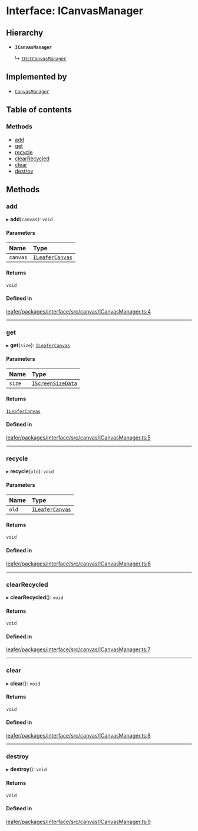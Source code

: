 # Interface: ICanvasManager

## Hierarchy

- **`ICanvasManager`**

  ↳ [`IHitCanvasManager`](IHitCanvasManager.md)

## Implemented by

- [`CanvasManager`](../classes/CanvasManager.md)

## Table of contents

### Methods

- [add](ICanvasManager.md#add)
- [get](ICanvasManager.md#get)
- [recycle](ICanvasManager.md#recycle)
- [clearRecycled](ICanvasManager.md#clearrecycled)
- [clear](ICanvasManager.md#clear)
- [destroy](ICanvasManager.md#destroy)

## Methods

### add

▸ **add**(`canvas`): `void`

#### Parameters

| Name | Type |
| :------ | :------ |
| `canvas` | [`ILeaferCanvas`](ILeaferCanvas.md) |

#### Returns

`void`

#### Defined in

[leafer/packages/interface/src/canvas/ICanvasManager.ts:4](https://github.com/leaferjs/leafer/blob/4821e21/packages/interface/src/canvas/ICanvasManager.ts#L4)

___

### get

▸ **get**(`size`): [`ILeaferCanvas`](ILeaferCanvas.md)

#### Parameters

| Name | Type |
| :------ | :------ |
| `size` | [`IScreenSizeData`](IScreenSizeData.md) |

#### Returns

[`ILeaferCanvas`](ILeaferCanvas.md)

#### Defined in

[leafer/packages/interface/src/canvas/ICanvasManager.ts:5](https://github.com/leaferjs/leafer/blob/4821e21/packages/interface/src/canvas/ICanvasManager.ts#L5)

___

### recycle

▸ **recycle**(`old`): `void`

#### Parameters

| Name | Type |
| :------ | :------ |
| `old` | [`ILeaferCanvas`](ILeaferCanvas.md) |

#### Returns

`void`

#### Defined in

[leafer/packages/interface/src/canvas/ICanvasManager.ts:6](https://github.com/leaferjs/leafer/blob/4821e21/packages/interface/src/canvas/ICanvasManager.ts#L6)

___

### clearRecycled

▸ **clearRecycled**(): `void`

#### Returns

`void`

#### Defined in

[leafer/packages/interface/src/canvas/ICanvasManager.ts:7](https://github.com/leaferjs/leafer/blob/4821e21/packages/interface/src/canvas/ICanvasManager.ts#L7)

___

### clear

▸ **clear**(): `void`

#### Returns

`void`

#### Defined in

[leafer/packages/interface/src/canvas/ICanvasManager.ts:8](https://github.com/leaferjs/leafer/blob/4821e21/packages/interface/src/canvas/ICanvasManager.ts#L8)

___

### destroy

▸ **destroy**(): `void`

#### Returns

`void`

#### Defined in

[leafer/packages/interface/src/canvas/ICanvasManager.ts:9](https://github.com/leaferjs/leafer/blob/4821e21/packages/interface/src/canvas/ICanvasManager.ts#L9)
